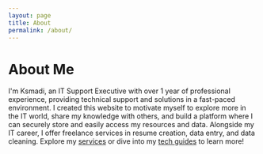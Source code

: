 ```yaml
---
layout: page
title: About
permalink: /about/
---
```


# About Me

I'm Ksmadi, an IT Support Executive with over 1 year of professional experience, providing technical support and solutions in a fast-paced environment. I created this website to motivate myself to explore more in the IT world, share my knowledge with others, and build a platform where I can securely store and easily access my resources and data. Alongside my IT career, I offer freelance services in resume creation, data entry, and data cleaning. Explore my [services](/services/) or dive into my [tech guides](/knowledge/) to learn more!
